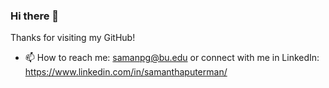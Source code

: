 ### Hi there 👋
Thanks for visiting my GitHub!

- 📫 How to reach me: samanpg@bu.edu or connect with me in LinkedIn: https://www.linkedin.com/in/samanthaputerman/

<!--
**samanthapg/samanthapg** is a ✨ _special_ ✨ repository because its `README.md` (this file) appears on your GitHub profile.

Here are some ideas to get you started:

- 🔭 I’m currently working on ...
- 🌱 I’m currently learning ...
- 👯 I’m looking to collaborate on ...
- 🤔 I’m looking for help with ...
- 💬 Ask me about ...
- 📫 How to reach me: ...
- 😄 Pronouns: ...
- ⚡ Fun fact: ...
-->

